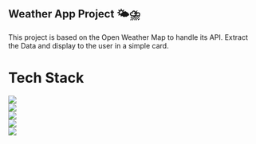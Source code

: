 ## Weather App Project 🌤⛈

This project is based on the Open Weather Map to handle its API. 
Extract the Data and display to the user in a simple card. 

# Tech Stack
![](https://img.shields.io/badge/JavaScript-323330?style=for-the-badge&logo=javascript&logoColor=F7DF1E)
<br>
![](https://img.shields.io/badge/Node.js-43853D?style=for-the-badge&logo=node.js&logoColor=white)
<br>
![](https://img.shields.io/badge/Express.js-404D59?style=for-the-badge)
<br>
![](https://img.shields.io/badge/Bootstrap-563D7C?style=for-the-badge&logo=bootstrap&logoColor=white)
<br>
![](https://img.shields.io/badge/HTML5-E34F26?style=for-the-badge&logo=html5&logoColor=white)
<br>



